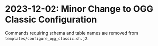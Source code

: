 # 2023-12-02: Minor Change to OGG Classic Configuration

Commands requiring schema and table names are removed from `templates/configure_ogg_classic.sh.j2`.
